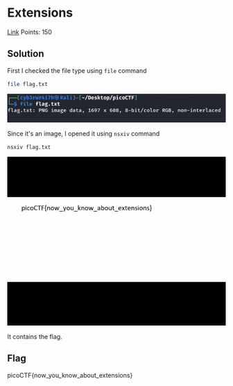 # Extensions
[Link](https://play.picoctf.org/practice/challenge/52?category=4&page=3)
Points: 150

## Solution

First I checked the file type using `file` command
```bash
file flag.txt
```
![extensions](Images/extensions.png)

Since it's an image, I opened it using `nsxiv` command
```bash
nsxiv flag.txt
```
![extensions2](Images/extensions2.png)

It contains the flag.

## Flag
picoCTF{now_you_know_about_extensions}
